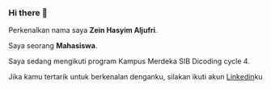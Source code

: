### Hi there 👋

Perkenalkan nama saya **Zein Hasyim Aljufri**.

Saya seorang **Mahasiswa**.

Saya sedang mengikuti program Kampus Merdeka SIB Dicoding cycle 4.

Jika kamu tertarik untuk berkenalan denganku, silakan ikuti akun [Linkedin](https://www.linkedin.com/in/zein-hasyim-aljufri-24698b216/)ku 
